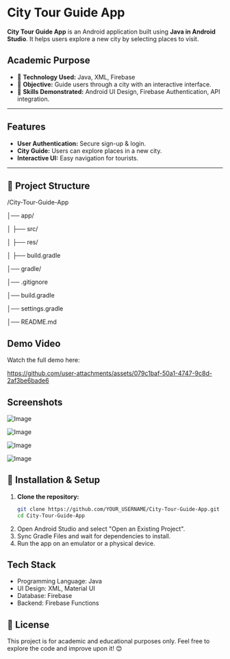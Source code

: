 # City Tour Guide App
**City Tour Guide App** is an Android application built using **Java in Android Studio**. 
It helps users explore a new city by selecting places to visit.

## Academic Purpose
- 📌 **Technology Used:** Java, XML, Firebase
- 📌 **Objective:** Guide users through a city with an interactive interface.
- 📌 **Skills Demonstrated:** Android UI Design, Firebase Authentication, API integration.

---

## Features
- **User Authentication:** Secure sign-up & login.
- **City Guide:** Users can explore places in a new city. 
- **Interactive UI:** Easy navigation for tourists.

---

## 📂 Project Structure
/City-Tour-Guide-App

│── app/

│ ├── src/

│ ├── res/

│ ├── build.gradle

│── gradle/

│── .gitignore

│── build.gradle

│── settings.gradle

│── README.md

## Demo Video
Watch the full demo here: 

https://github.com/user-attachments/assets/079c1baf-50a1-4747-9c8d-2af3be6bade6

## Screenshots
![Image](https://github.com/user-attachments/assets/96f50228-e55d-4732-9b8c-4a2a22738c5e)

![Image](https://github.com/user-attachments/assets/5730e4fc-d055-45f9-8ec5-68cff7cdc70b)

![Image](https://github.com/user-attachments/assets/7b5e89ce-36b1-4bba-a77d-be0fb23dc221)

![Image](https://github.com/user-attachments/assets/645053ee-9ebe-44cb-96a4-12cc67615e69)

## 🚀 Installation & Setup  
1. **Clone the repository:**  
   ```bash
   git clone https://github.com/YOUR_USERNAME/City-Tour-Guide-App.git
   cd City-Tour-Guide-App

2. Open Android Studio and select "Open an Existing Project".
3. Sync Gradle Files and wait for dependencies to install.
4. Run the app on an emulator or a physical device.

## Tech Stack
- Programming Language: Java
- UI Design: XML, Material UI
- Database: Firebase
- Backend: Firebase Functions

## 📜 License
This project is for academic and educational purposes only. Feel free to explore the code and improve upon it! 😊
